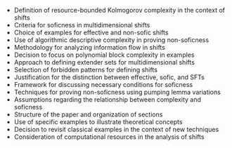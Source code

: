 - Definition of resource-bounded Kolmogorov complexity in the context of shifts
- Criteria for soficness in multidimensional shifts
- Choice of examples for effective and non-sofic shifts
- Use of algorithmic descriptive complexity in proving non-soficness
- Methodology for analyzing information flow in shifts
- Decision to focus on polynomial block complexity in examples
- Approach to defining extender sets for multidimensional shifts
- Selection of forbidden patterns for defining shifts
- Justification for the distinction between effective, sofic, and SFTs
- Framework for discussing necessary conditions for soficness
- Techniques for proving non-soficness using pumping lemma variations
- Assumptions regarding the relationship between complexity and soficness
- Structure of the paper and organization of sections
- Use of specific examples to illustrate theoretical concepts
- Decision to revisit classical examples in the context of new techniques
- Consideration of computational resources in the analysis of shifts